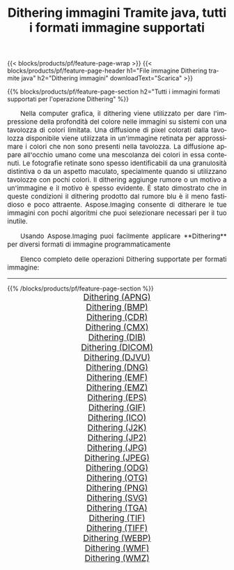 ﻿---
title: Dithering immagini Tramite java, tutti i formati immagine supportati 
weight: 3920
url: /it/java/dither/ 
lang: it
langdirlevel: 2
locales: zh-hans,ja,it,ru,de,es,fr,nl,id,lt,pl,pt,vi,tr,ko,zh-hant,ar,hi,th,sv,cs,uk,he
description: Usando Aspose.Imaging puoi facilmente Dithering immagini tramite java
---

{{< blocks/products/pf/feature-page-wrap >}}
{{< blocks/products/pf/feature-page-header h1="File immagine Dithering tramite java" h2="Dithering immagini" downloadText="Scarica" >}}


{{% blocks/products/pf/feature-page-section  h2="Tutti i immagini formati supportati per l'operazione Dithering" %}}
<p align="justify" style="text-indent:2em;font-size:15px;">
Nella computer grafica, il dithering viene utilizzato per dare l'impressione della profondità del colore nelle immagini su sistemi con una tavolozza di colori limitata. Una diffusione di pixel colorati dalla tavolozza disponibile viene utilizzata in un'immagine retinata per approssimare i colori che non sono presenti nella tavolozza. La diffusione appare all'occhio umano come una mescolanza dei colori in essa contenuti. Le fotografie retinate sono spesso identificabili da una granulosità distintiva o da un aspetto maculato, specialmente quando si utilizzano tavolozze con pochi colori. Il dithering aggiunge rumore o un motivo a un'immagine e il motivo è spesso evidente. È stato dimostrato che in queste condizioni il dithering prodotto dal rumore blu è il meno fastidioso e poco attraente. Aspose.Imaging consente di ditherare le tue immagini con pochi algoritmi che puoi selezionare necessari per il tuo inutile.
</p>
<p align="justify" style="text-indent:2em;font-size:15px;">
Usando Aspose.Imaging puoi facilmente applicare **Dithering** per diversi formati di immagine programmaticamente
</p>
<p align="justify" style="text-indent:2em;font-size:15px;">
Elenco completo delle operazioni Dithering supportate per formati immagine:
</p>
<hr/>
{{% /blocks/products/pf/feature-page-section %}}
<div class="container-fluid productfamilypage bg-gray">
    <div class="convertypes bg-gray agp-content section">
        <div class="container">
		<div class="row other-converters" style="gap: 10px;font-size: 19px;text-align:center;">
		    <div class='col-md-2 other-converter remove-lp remove-rp'><a href="/imaging/it/java/dither/apng/" style="padding:15px;">Dithering (APNG)</a></div><div class='col-md-2 other-converter remove-lp remove-rp'><a href="/imaging/it/java/dither/bmp/" style="padding:15px;">Dithering (BMP)</a></div><div class='col-md-2 other-converter remove-lp remove-rp'><a href="/imaging/it/java/dither/cdr/" style="padding:15px;">Dithering (CDR)</a></div><div class='col-md-2 other-converter remove-lp remove-rp'><a href="/imaging/it/java/dither/cmx/" style="padding:15px;">Dithering (CMX)</a></div><div class='col-md-2 other-converter remove-lp remove-rp'><a href="/imaging/it/java/dither/dib/" style="padding:15px;">Dithering (DIB)</a></div><div class='col-md-2 other-converter remove-lp remove-rp'><a href="/imaging/it/java/dither/dicom/" style="padding:15px;">Dithering (DICOM)</a></div><div class='col-md-2 other-converter remove-lp remove-rp'><a href="/imaging/it/java/dither/djvu/" style="padding:15px;">Dithering (DJVU)</a></div><div class='col-md-2 other-converter remove-lp remove-rp'><a href="/imaging/it/java/dither/dng/" style="padding:15px;">Dithering (DNG)</a></div><div class='col-md-2 other-converter remove-lp remove-rp'><a href="/imaging/it/java/dither/emf/" style="padding:15px;">Dithering (EMF)</a></div><div class='col-md-2 other-converter remove-lp remove-rp'><a href="/imaging/it/java/dither/emz/" style="padding:15px;">Dithering (EMZ)</a></div><div class='col-md-2 other-converter remove-lp remove-rp'><a href="/imaging/it/java/dither/eps/" style="padding:15px;">Dithering (EPS)</a></div><div class='col-md-2 other-converter remove-lp remove-rp'><a href="/imaging/it/java/dither/gif/" style="padding:15px;">Dithering (GIF)</a></div><div class='col-md-2 other-converter remove-lp remove-rp'><a href="/imaging/it/java/dither/ico/" style="padding:15px;">Dithering (ICO)</a></div><div class='col-md-2 other-converter remove-lp remove-rp'><a href="/imaging/it/java/dither/j2k/" style="padding:15px;">Dithering (J2K)</a></div><div class='col-md-2 other-converter remove-lp remove-rp'><a href="/imaging/it/java/dither/jp2/" style="padding:15px;">Dithering (JP2)</a></div><div class='col-md-2 other-converter remove-lp remove-rp'><a href="/imaging/it/java/dither/jpg/" style="padding:15px;">Dithering (JPG)</a></div><div class='col-md-2 other-converter remove-lp remove-rp'><a href="/imaging/it/java/dither/jpeg/" style="padding:15px;">Dithering (JPEG)</a></div><div class='col-md-2 other-converter remove-lp remove-rp'><a href="/imaging/it/java/dither/odg/" style="padding:15px;">Dithering (ODG)</a></div><div class='col-md-2 other-converter remove-lp remove-rp'><a href="/imaging/it/java/dither/otg/" style="padding:15px;">Dithering (OTG)</a></div><div class='col-md-2 other-converter remove-lp remove-rp'><a href="/imaging/it/java/dither/png/" style="padding:15px;">Dithering (PNG)</a></div><div class='col-md-2 other-converter remove-lp remove-rp'><a href="/imaging/it/java/dither/svg/" style="padding:15px;">Dithering (SVG)</a></div><div class='col-md-2 other-converter remove-lp remove-rp'><a href="/imaging/it/java/dither/tga/" style="padding:15px;">Dithering (TGA)</a></div><div class='col-md-2 other-converter remove-lp remove-rp'><a href="/imaging/it/java/dither/tif/" style="padding:15px;">Dithering (TIF)</a></div><div class='col-md-2 other-converter remove-lp remove-rp'><a href="/imaging/it/java/dither/tiff/" style="padding:15px;">Dithering (TIFF)</a></div><div class='col-md-2 other-converter remove-lp remove-rp'><a href="/imaging/it/java/dither/webp/" style="padding:15px;">Dithering (WEBP)</a></div><div class='col-md-2 other-converter remove-lp remove-rp'><a href="/imaging/it/java/dither/wmf/" style="padding:15px;">Dithering (WMF)</a></div><div class='col-md-2 other-converter remove-lp remove-rp'><a href="/imaging/it/java/dither/wmz/" style="padding:15px;">Dithering (WMZ)</a></div>
                </div>
        </div>
    </div>
</div>
<br/>
